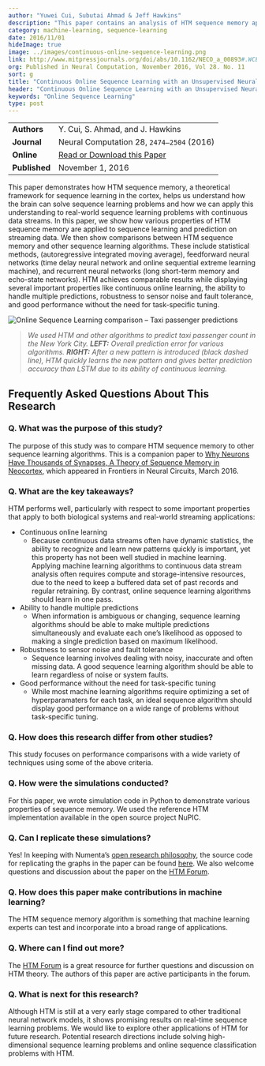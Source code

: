 ```yaml
---
author: "Yuwei Cui, Subutai Ahmad & Jeff Hawkins"
description: "This paper contains an analysis of HTM sequence memory applied to various sequence learning and prediction problems. Written with a machine learning perspective, the paper contains some comparisons to statistical and Deep Learning techniques."
category: machine-learning, sequence-learning
date: 2016/11/01
hideImage: true
image: ../images/continuous-online-sequence-learning.png
link: http://www.mitpressjournals.org/doi/abs/10.1162/NECO_a_00893#.WCEj8uErI18
org: Published in Neural Computation, November 2016, Vol 28. No. 11
sort: g
title: "Continuous Online Sequence Learning with an Unsupervised Neural Network Model"
header: "Continuous Online Sequence Learning with an Unsupervised Neural Network Model"
keywords: "Online Sequence Learning"
type: post
---
```


| | |
|-|-|
| **Authors** | Y. Cui, S. Ahmad, and J. Hawkins |
| **Journal** | Neural Computation 28, `2474–2504` (2016) |
| **Online** | [Read or Download this Paper][1] |
| **Published** | November 1, 2016 |

This paper demonstrates how HTM sequence memory, a theoretical
framework for sequence learning in the cortex, helps us understand how the brain
can solve sequence learning problems and how we can apply this understanding to
real-world sequence learning problems with continuous data streams. In this
paper, we show how various properties of HTM sequence memory are applied to
sequence learning and prediction on streaming data. We then show comparisons
between HTM sequence memory and other sequence learning algorithms. These
include statistical methods, (autoregressive integrated moving average),
feedforward neural networks (time delay neural network and online sequential
extreme learning machine), and recurrent neural networks (long short-term memory
and echo-state networks). HTM achieves comparable results while displaying
several important properties like continuous online learning, the ability to
handle multiple predictions, robustness to sensor noise and fault tolerance, and
good performance without the need for task-specific tuning.

![Online Sequence Learning comparison – Taxi passenger predictions](../images/continuous-online-sequence-learning.png)
> *We used HTM and other algorithms to predict taxi
  passenger count in the New York City.
  **LEFT:** Overall prediction error for various algorithms.
  **RIGHT:** After a new pattern is introduced (black dashed line), HTM quickly
  learns the new pattern and gives better prediction accuracy than LSTM due to
  its ability of continuous learning.*

## Frequently Asked Questions About This Research

### Q. What was the purpose of this study?

The purpose of this study was to compare HTM sequence memory to other sequence
learning algorithms. This is a companion paper to
[Why Neurons Have Thousands of Synapses, A Theory of Sequence Memory in Neocortex][2],
which appeared in Frontiers in Neural Circuits, March 2016.

### Q. What are the key takeaways?

HTM performs well, particularly with respect to some important properties that apply
to both biological systems and real-world streaming applications:

* Continuous online learning
  * Because continuous data streams often have dynamic statistics, the ability
    to recognize and learn new patterns quickly is important, yet this property
    has not been well studied in machine learning. Applying machine learning
    algorithms to continuous data stream analysis often requires compute and
    storage-intensive resources, due to the need to keep a buffered data set of
    past records and regular retraining. By contrast, online sequence learning
    algorithms should learn in one pass.
* Ability to handle multiple predictions
  * When information is ambiguous or changing, sequence learning algorithms
    should be able to make multiple predictions simultaneously and evaluate each
    one’s likelihood as opposed to making a single prediction based on maximum
    likelihood.
* Robustness to sensor noise and fault tolerance
  * Sequence learning involves dealing with noisy, inaccurate and often missing
    data. A good sequence learning algorithm should be able to learn regardless
    of noise or system faults.
* Good performance without the need for task-specific tuning
  * While most machine learning algorithms require optimizing a set of
    hyperparamaters for each task, an ideal sequence algorithm should display
    good performance on a wide range of problems without task-specific tuning.

### Q. How does this research differ from other studies?

This study focuses on performance comparisons with a wide variety of techniques
using some of the above criteria.

### Q. How were the simulations conducted?

For this paper, we wrote simulation code in Python to demonstrate various
properties of sequence memory. We used the reference HTM implementation
available in the open source project NuPIC.

### Q. Can I replicate these simulations?

Yes! In keeping with Numenta’s [open research philosophy][3], the source code
for replicating the graphs in the paper can be found [here][4]. We also welcome
questions and discussion about the paper on the [HTM Forum][5].

### Q. How does this paper make contributions in machine learning?

The HTM sequence memory algorithm is something that machine learning experts can
test and incorporate into a broad range of applications.

### Q. Where can I find out more?

The [HTM Forum][5] is a great resource for further questions and discussion on
HTM theory. The authors of this paper are active participants in the forum.

### Q. What is next for this research?

Although HTM is still at a very early stage compared to other traditional neural
network models, it shows promising results on real-time sequence learning
problems. We would like to explore other applications of HTM for future
research. Potential research directions include solving high-dimensional
sequence learning problems and online sequence classification problems with HTM.

[1]: http://www.mitpressjournals.org/doi/abs/10.1162/NECO_a_00893#.WCEj8uErI18
[2]: http://journal.frontiersin.org/article/10.3389/fncir.2016.00023/full
[3]: /blog/2014/09/17/increasing-research-transparency/
[4]: https://github.com/numenta/nupic.research/tree/master/projects/sequence_prediction
[5]: https://discourse.numenta.org/
